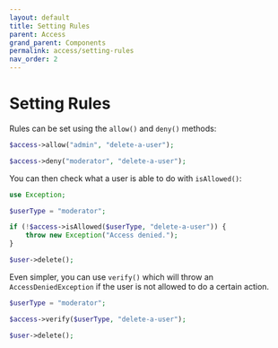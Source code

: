 ```yaml
---
layout: default
title: Setting Rules
parent: Access
grand_parent: Components
permalink: access/setting-rules
nav_order: 2
---
```




# Setting Rules

Rules can be set using the `allow()` and `deny()` methods:

```php
$access->allow("admin", "delete-a-user");
```

```php
$access->deny("moderator", "delete-a-user");
```

You can then check what a user is able to do with `isAllowed()`:

```php
use Exception;

$userType = "moderator";

if (!$access->isAllowed($userType, "delete-a-user")) {
    throw new Exception("Access denied.");
}

$user->delete();
```

Even simpler, you can use `verify()` which will throw an `AccessDeniedException` if the user is not allowed to do a certain action.

```php
$userType = "moderator";

$access->verify($userType, "delete-a-user");

$user->delete();
```
